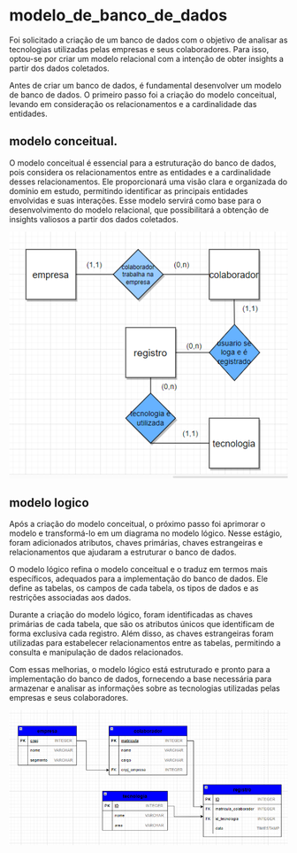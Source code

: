 # modelo_de_banco_de_dados

Foi solicitado a criação de um banco de dados com o objetivo de analisar as tecnologias utilizadas pelas empresas e seus colaboradores. Para isso, optou-se por criar um modelo relacional com a intenção de obter insights a partir dos dados coletados.

Antes de criar um banco de dados, é fundamental desenvolver um modelo de banco de dados. O primeiro passo foi a criação do modelo conceitual, levando em consideração os relacionamentos e a cardinalidade das entidades.

## modelo conceitual. 

O modelo conceitual é essencial para a estruturação do banco de dados, pois considera os relacionamentos entre as entidades e a cardinalidade desses relacionamentos. Ele proporcionará uma visão clara e organizada do domínio em estudo, permitindo identificar as principais entidades envolvidas e suas interações. Esse modelo servirá como base para o desenvolvimento do modelo relacional, que possibilitará a obtenção de insights valiosos a partir dos dados coletados.


![imagem do mmodelo conceitual ](imagens_do_banco/modelo_conceitual.png)



## modelo logico

Após a criação do modelo conceitual, o próximo passo foi aprimorar o modelo e transformá-lo em um diagrama no modelo lógico. Nesse estágio, foram adicionados atributos, chaves primárias, chaves estrangeiras e relacionamentos que ajudaram a estruturar o banco de dados.

O modelo lógico refina o modelo conceitual e o traduz em termos mais específicos, adequados para a implementação do banco de dados. Ele define as tabelas, os campos de cada tabela, os tipos de dados e as restrições associadas aos dados.

Durante a criação do modelo lógico, foram identificadas as chaves primárias de cada tabela, que são os atributos únicos que identificam de forma exclusiva cada registro. Além disso, as chaves estrangeiras foram utilizadas para estabelecer relacionamentos entre as tabelas, permitindo a consulta e manipulação de dados relacionados.

Com essas melhorias, o modelo lógico está estruturado e pronto para a implementação do banco de dados, fornecendo a base necessária para armazenar e analisar as informações sobre as tecnologias utilizadas pelas empresas e seus colaboradores.

![imagem do ](imagens_do_banco/modelo_logico.png)